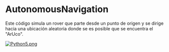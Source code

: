 # AutonomousNavigation
Este código simula un rover que parte desde un punto de origen y se dirige hacia una ubicación aleatoria donde se es posible que se encuentra el "ArUco".


[![Python5.png](https://i.postimg.cc/q7gHSDKz/Python5.png)](https://postimg.cc/VSyhbRD8)

